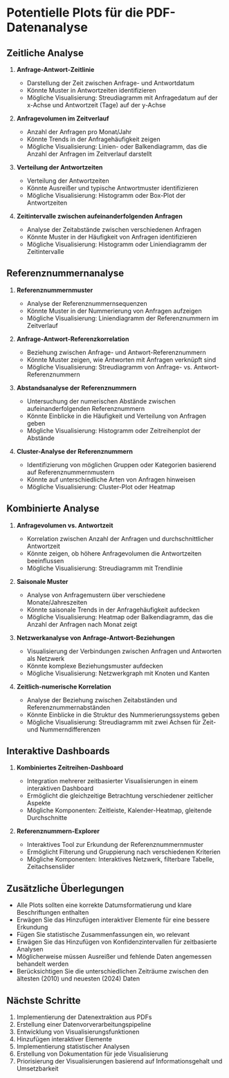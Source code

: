 # Potentielle Plots für die PDF-Datenanalyse

## Zeitliche Analyse
1. **Anfrage-Antwort-Zeitlinie**
   - Darstellung der Zeit zwischen Anfrage- und Antwortdatum
   - Könnte Muster in Antwortzeiten identifizieren
   - Mögliche Visualisierung: Streudiagramm mit Anfragedatum auf der x-Achse und Antwortzeit (Tage) auf der y-Achse

2. **Anfragevolumen im Zeitverlauf**
   - Anzahl der Anfragen pro Monat/Jahr
   - Könnte Trends in der Anfragehäufigkeit zeigen
   - Mögliche Visualisierung: Linien- oder Balkendiagramm, das die Anzahl der Anfragen im Zeitverlauf darstellt

3. **Verteilung der Antwortzeiten**
   - Verteilung der Antwortzeiten
   - Könnte Ausreißer und typische Antwortmuster identifizieren
   - Mögliche Visualisierung: Histogramm oder Box-Plot der Antwortzeiten

4. **Zeitintervalle zwischen aufeinanderfolgenden Anfragen**
   - Analyse der Zeitabstände zwischen verschiedenen Anfragen
   - Könnte Muster in der Häufigkeit von Anfragen identifizieren
   - Mögliche Visualisierung: Histogramm oder Liniendiagramm der Zeitintervalle

## Referenznummernanalyse
1. **Referenznummernmuster**
   - Analyse der Referenznummernsequenzen
   - Könnte Muster in der Nummerierung von Anfragen aufzeigen
   - Mögliche Visualisierung: Liniendiagramm der Referenznummern im Zeitverlauf

2. **Anfrage-Antwort-Referenzkorrelation**
   - Beziehung zwischen Anfrage- und Antwort-Referenznummern
   - Könnte Muster zeigen, wie Antworten mit Anfragen verknüpft sind
   - Mögliche Visualisierung: Streudiagramm von Anfrage- vs. Antwort-Referenznummern

3. **Abstandsanalyse der Referenznummern**
   - Untersuchung der numerischen Abstände zwischen aufeinanderfolgenden Referenznummern
   - Könnte Einblicke in die Häufigkeit und Verteilung von Anfragen geben
   - Mögliche Visualisierung: Histogramm oder Zeitreihenplot der Abstände

4. **Cluster-Analyse der Referenznummern**
   - Identifizierung von möglichen Gruppen oder Kategorien basierend auf Referenznummernmustern
   - Könnte auf unterschiedliche Arten von Anfragen hinweisen
   - Mögliche Visualisierung: Cluster-Plot oder Heatmap

## Kombinierte Analyse
1. **Anfragevolumen vs. Antwortzeit**
   - Korrelation zwischen Anzahl der Anfragen und durchschnittlicher Antwortzeit
   - Könnte zeigen, ob höhere Anfragevolumen die Antwortzeiten beeinflussen
   - Mögliche Visualisierung: Streudiagramm mit Trendlinie

2. **Saisonale Muster**
   - Analyse von Anfragemustern über verschiedene Monate/Jahreszeiten
   - Könnte saisonale Trends in der Anfragehäufigkeit aufdecken
   - Mögliche Visualisierung: Heatmap oder Balkendiagramm, das die Anzahl der Anfragen nach Monat zeigt

3. **Netzwerkanalyse von Anfrage-Antwort-Beziehungen**
   - Visualisierung der Verbindungen zwischen Anfragen und Antworten als Netzwerk
   - Könnte komplexe Beziehungsmuster aufdecken
   - Mögliche Visualisierung: Netzwerkgraph mit Knoten und Kanten

4. **Zeitlich-numerische Korrelation**
   - Analyse der Beziehung zwischen Zeitabständen und Referenznummernabständen
   - Könnte Einblicke in die Struktur des Nummerierungssystems geben
   - Mögliche Visualisierung: Streudiagramm mit zwei Achsen für Zeit- und Nummerndifferenzen

## Interaktive Dashboards
1. **Kombiniertes Zeitreihen-Dashboard**
   - Integration mehrerer zeitbasierter Visualisierungen in einem interaktiven Dashboard
   - Ermöglicht die gleichzeitige Betrachtung verschiedener zeitlicher Aspekte
   - Mögliche Komponenten: Zeitleiste, Kalender-Heatmap, gleitende Durchschnitte

2. **Referenznummern-Explorer**
   - Interaktives Tool zur Erkundung der Referenznummernmuster
   - Ermöglicht Filterung und Gruppierung nach verschiedenen Kriterien
   - Mögliche Komponenten: Interaktives Netzwerk, filterbare Tabelle, Zeitachsenslider

## Zusätzliche Überlegungen
- Alle Plots sollten eine korrekte Datumsformatierung und klare Beschriftungen enthalten
- Erwägen Sie das Hinzufügen interaktiver Elemente für eine bessere Erkundung
- Fügen Sie statistische Zusammenfassungen ein, wo relevant
- Erwägen Sie das Hinzufügen von Konfidenzintervallen für zeitbasierte Analysen
- Möglicherweise müssen Ausreißer und fehlende Daten angemessen behandelt werden
- Berücksichtigen Sie die unterschiedlichen Zeiträume zwischen den ältesten (2010) und neuesten (2024) Daten

## Nächste Schritte
1. Implementierung der Datenextraktion aus PDFs
2. Erstellung einer Datenvorverarbeitungspipeline
3. Entwicklung von Visualisierungsfunktionen
4. Hinzufügen interaktiver Elemente
5. Implementierung statistischer Analysen
6. Erstellung von Dokumentation für jede Visualisierung
7. Priorisierung der Visualisierungen basierend auf Informationsgehalt und Umsetzbarkeit 